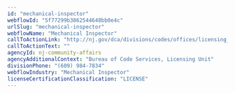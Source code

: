 ```yaml
---
id: "mechanical-inspector"
webflowId: "5f77299b3862544648bb0e4c"
urlSlug: "mechanical-inspector"
webflowName: "Mechanical Inspector"
callToActionLink: "http://nj.gov/dca/divisions/codes/offices/licensing_cont_ed.html"
callToActionText: ""
agencyId: nj-community-affairs
agencyAdditionalContext: "Bureau of Code Services, Licensing Unit"
divisionPhone: "(609) 984-7834"
webflowIndustry: "Mechanical Inspector"
licenseCertificationClassification: "LICENSE"
---
```

